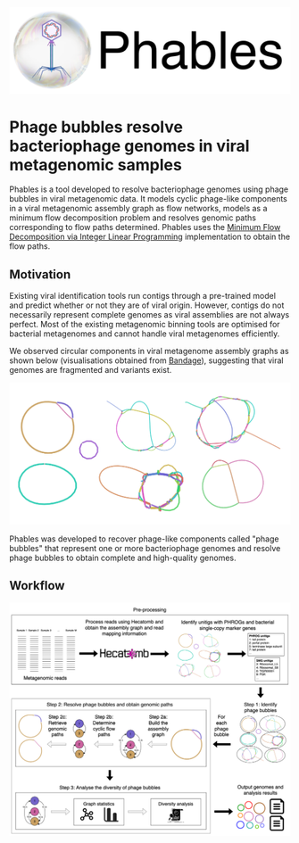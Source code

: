 ![](images/phables_logo.png)

# Phage bubbles resolve bacteriophage genomes in viral metagenomic samples

Phables is a tool developed to resolve bacteriophage genomes using phage bubbles in viral metagenomic data. 
It models cyclic phage-like components in a viral metagenomic assembly graph as flow networks, models as a 
minimum flow decomposition problem and resolves genomic paths corresponding to flow paths determined. 
Phables uses the [Minimum Flow Decomposition via  Integer Linear 
Programming](https://github.com/algbio/MFD-ILP) implementation to obtain the flow paths.

## Motivation

Existing viral identification tools run contigs through a pre-trained model and predict whether or not they are of viral origin. However, contigs do not necessarily represent complete genomes as viral assemblies are not always perfect. Most of the existing metagenomic binning tools are optimised for bacterial metagenomes and cannot handle viral metagenomes efficiently.

We observed circular components in viral metagenome assembly graphs as shown below (visualisations obtained from [Bandage](https://rrwick.github.io/Bandage/)), suggesting that viral genomes are fragmented and variants exist.

![](images/components.png)

Phables was developed to recover phage-like components called "phage bubbles" that represent one or more bacteriophage genomes and resolve phage bubbles to obtain complete and high-quality genomes.

## Workflow

![](images/Phables_workflow.png)

